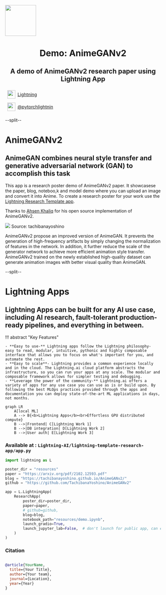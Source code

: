 <div style="height: 90pt;"></div>
<div style="flex: 0 0 16%; margin-top: -10pt;">
<img src="https://cdn.iconscout.com/icon/free/png-256/openai-1524384-1290687.png" width="100px">
</div>
<div style="flex: 0 0 65%; text-align: center;">
<h1 style="margin-bottom: 10pt;">Demo: AnimeGANv2</h1>
<h2>A demo of AnimeGANv2 research paper using Lightning App</h2>
</div>
<div style="flex: 1">
    <div style="display: flex; align-items: center;">
        <img style="height: 20pt; width: 20pt; margin: 5pt;" src="icons/fontawesome/brands/github.svg">
        <div style="font-size: 0.9rem; margin-right: 5pt;"><a href="https://github.com/pytorchlightning/">Lightning</a></div>
    </div>
    <div style="display: flex; align-items: center;">
        <img style="height: 20pt; width: 20pt; margin: 5pt;" src="icons/fontawesome/brands/twitter.svg">
        <div style="font-size: 0.9rem;"><a href="https://twitter.com/">@pytorchlightnin</a></div>
    </div>
</div>

--split--

# AnimeGANv2

## AnimeGAN combines neural style transfer and generative adversarial network (GAN) to accomplish this task

This app is a research poster demo of AnimeGANv2 paper. It showcasese the paper, blog, noteboo,k and model demo where
you can upload an image and convert it into Anime.
To create a research poster for your work
use the [Lightning Research Template app](https://github.com/PyTorchLightning/lightning-template-research-app).

Thanks to [Ahsen Khaliq](https://github.com/AK391) for his open source implementation of AnimeGANv2.

<img src="https://tachibanayoshino.github.io/AnimeGANv2/assets/AnimeGANv2-1.jpg">
Source: tachibanayoshino

AnimeGANv2 propose an improved version of AnimeGAN. It prevents the generation of high-frequency artifacts by
simply changing the normalization of features in the network. In addition, it further reduce the scale of the
generator network to achieve more efficient animation style transfer. AnimeGANv2 trained on the newly established
high-quality dataset can generate animation images with better visual quality than AnimeGAN.

--split--

# Lightning Apps

## Lightning Apps can be built for any AI use case, including AI research, fault-tolerant production-ready pipelines, and everything in between.

!!! abstract "Key Features"

```
- **Easy to use-** Lightning apps follow the Lightning philosophy- easy to read, modular, intuitive, pythonic and highly composable interface that allows you to focus on what's important for you, and automate the rest.
- **Easy to scale**- Lightning provides a common experience locally and in the cloud. The Lightning.ai cloud platform abstracts the infrastructure, so you can run your apps at any scale. The modular and composable framework allows for simpler testing and debugging.
- **Leverage the power of the community-** Lightning.ai offers a variety of apps for any use case you can use as is or build upon. By following the best MLOps practices provided through the apps and documentation you can deploy state-of-the-art ML applications in days, not months.
```

```mermaid
graph LR
    A[local ML]
    A --> B{<b>Lightning Apps</b><br>Effortless GPU distributed compute}
    B -->|Frontend| C[Lightning Work 1]
    B -->|DB integration| D[Lightning Work 2]
    B -->|User auth| E[Lightning Work 3]
```

### Available at : `Lightning-AI/lightning-template-research-app/app.py`

```python
import lightning as L

poster_dir = "resources"
paper = "https://arxiv.org/pdf/2102.12593.pdf"
blog = "https://tachibanayoshino.github.io/AnimeGANv2/"
github = "https://github.com/TachibanaYoshino/AnimeGANv2"

app = L.LightningApp(
    ResearchApp(
        poster_dir=poster_dir,
        paper=paper,
        # github=github,
        blog=blog,
        notebook_path="resources/demo.ipynb",
        launch_gradio=True,
        launch_jupyter_lab=False,  # don't launch for public app, can expose to security vulnerability
    )
)
```

### Citation

```bibtex

@article{YourName,
  title={Your Title},
  author={Your team},
  journal={Location},
  year={Year}
}

```
